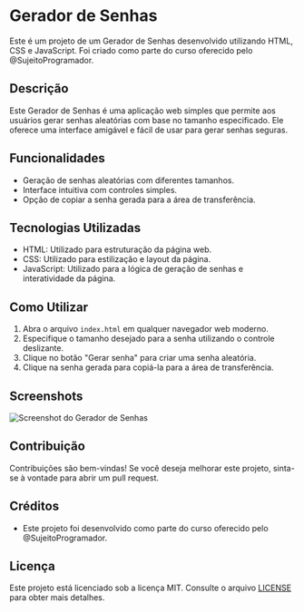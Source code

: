 # Gerador de Senhas

Este é um projeto de um Gerador de Senhas desenvolvido utilizando HTML, CSS e JavaScript. Foi criado como parte do curso oferecido pelo @SujeitoProgramador.

## Descrição

Este Gerador de Senhas é uma aplicação web simples que permite aos usuários gerar senhas aleatórias com base no tamanho especificado. Ele oferece uma interface amigável e fácil de usar para gerar senhas seguras.

## Funcionalidades

- Geração de senhas aleatórias com diferentes tamanhos.
- Interface intuitiva com controles simples.
- Opção de copiar a senha gerada para a área de transferência.

## Tecnologias Utilizadas

- HTML: Utilizado para estruturação da página web.
- CSS: Utilizado para estilização e layout da página.
- JavaScript: Utilizado para a lógica de geração de senhas e interatividade da página.

## Como Utilizar

1. Abra o arquivo `index.html` em qualquer navegador web moderno.
2. Especifique o tamanho desejado para a senha utilizando o controle deslizante.
3. Clique no botão "Gerar senha" para criar uma senha aleatória.
4. Clique na senha gerada para copiá-la para a área de transferência.

## Screenshots

![Screenshot do Gerador de Senhas](screenshot.png)

## Contribuição

Contribuições são bem-vindas! Se você deseja melhorar este projeto, sinta-se à vontade para abrir um pull request.

## Créditos

- Este projeto foi desenvolvido como parte do curso oferecido pelo @SujeitoProgramador.

## Licença

Este projeto está licenciado sob a licença MIT. Consulte o arquivo [LICENSE](LICENSE) para obter mais detalhes.

